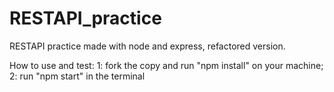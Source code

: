 # RESTAPI_practice
RESTAPI practice made with node and express, refactored version.

How to use and test: 
1: fork the copy and run "npm install" on your machine;
2: run "npm start" in the terminal
